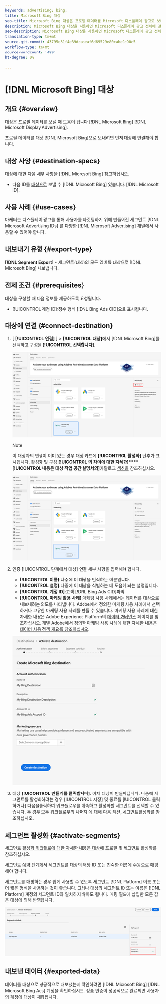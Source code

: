 ```yaml
---
keywords: advertising; bing;
title: Microsoft Bing 대상
seo-title: Microsoft Bing 대상은 프로필 데이터를 Microsoft 디스플레이 광고로 보내는 데 도움이 됩니다.
description: Microsoft Bing 대상을 사용하면 Microsoft 디스플레이 광고 전체에 걸쳐 리타겟팅 및 대상 타깃팅된 디지털 캠페인을 실행할 수 있습니다.
seo-description: Microsoft Bing 대상을 사용하면 Microsoft 디스플레이 광고 전체에 걸쳐 리타겟팅 및 대상 타깃팅된 디지털 캠페인을 실행할 수 있습니다.
translation-type: tm+mt
source-git-commit: 43795e31f4e39dcabeaf6d69529e80cabe9c90c5
workflow-type: tm+mt
source-wordcount: '489'
ht-degree: 0%

---
```



# [!DNL Microsoft Bing] 대상

## 개요 {#overview}

대상은 프로필 데이터를 보낼 때 도움이 됩니다 [!DNL Microsoft Bing] [!DNL Microsoft Display Advertising].

프로필 데이터를 대상 [!DNL Microsoft Bing]으로 보내려면 먼저 대상에 연결해야 합니다.

## 대상 사양 {#destination-specs}

대상에 대한 다음 세부 사항을 [!DNL Microsoft Bing] 참고하십시오.

* 다음 ID를 [대상으로](../../identity-service/namespaces.md) 보낼 수 [!DNL Microsoft Bing] 있습니다. [!DNL Microsoft ID].

## 사용 사례 {#use-cases}

마케터는 디스플레이 광고를 통해 사용자를 타깃팅하기 위해 만들어진 세그먼트 [!DNL Microsoft Advertising IDs] 를 다양한 [!DNL Microsoft Advertising] 채널에서 사용할 수 있어야 합니다.

## 내보내기 유형 {#export-type}

**[!DNL Segment Export]** - 세그먼트(대상)의 모든 멤버를 대상으로 [!DNL Microsoft Bing] 내보냅니다.

## 전제 조건 {#prerequisites}

대상을 구성할 때 다음 정보를 제공하도록 요청됩니다.

* [!UICONTROL 계정 ID]:정수 형식 [!DNL Bing Ads CID]으로 표시됩니다.

## 대상에 연결 {#connect-destination}

1. [ **[!UICONTROL 연결]** ] > **[!UICONTROL 대상]**&#x200B;에서 [!DNL Microsoft Bing]를 선택하고 구성을 **[!UICONTROL 선택합니다]**.

   ![Microsoft Bing 대상 구성](assets/bing-destination-configure.png)

   >[!NOTE]
   >
   >이 대상과의 연결이 이미 있는 경우 대상 카드에 **[!UICONTROL 활성화]** 단추가 표시됩니다. 활성화 및 구성 **[!UICONTROL 의 차이에 대한 자세한]****[!UICONTROL 내용은 대상 작업 공간 설명서의]**&#x200B;카탈로그 [섹션을](../destinations/destinations-workspace.md#catalog) 참조하십시오.

   ![Microsoft Bing 대상 활성화](assets/bing-destination-activate.png)

1. 인증 [!UICONTROL 단계에서 대상] 연결 세부 사항을 입력해야 합니다.

   * **[!UICONTROL 이름]**:나중에 이 대상을 인식하는 이름입니다.
   * **[!UICONTROL 설명]**:나중에 이 대상을 식별하는 데 도움이 되는 설명입니다.
   * **[!UICONTROL 계정 ID]**:고객 [!DNL Bing Ads CID]파악
   * **[!UICONTROL 마케팅 활용 사례]**:마케팅 사용 사례에서는 데이터를 대상으로 내보내려는 의도를 나타냅니다. Adobe에서 정의한 마케팅 사용 사례에서 선택하거나 고유한 마케팅 사용 사례를 만들 수 있습니다. 마케팅 사용 사례에 대한 자세한 내용은 Adobe Experience Platform의 [데이터 거버넌스](../privacy/data-governance-overview.md#destinations) 페이지를 참조하십시오. 개별 Adobe에서 정의한 마케팅 사용 사례에 대한 자세한 내용은 [데이터 사용 정책 개요를 참조하십시오](../../data-governance/policies/overview.md#core-actions).

   ![Microsoft Bing 대상 인증](assets/bing-destination-authentication.png)

1. 대상 **[!UICONTROL 만들기를 클릭합니다]**. 이제 대상이 만들어집니다. 나중에 세그먼트를 활성화하려는 경우 [!UICONTROL 저장] 및 종료를 [!UICONTROL 클릭하거나] 다음을클릭하여 워크플로우를 계속하고 활성화할 세그먼트를 선택할 수 있습니다. 두 경우 모두 워크플로우의 나머지 [에 대해 다음 섹션, 세그먼트](#activate-segments)활성화를 참조하십시오.

## 세그먼트 활성화 {#activate-segments}

세그먼트 [활성화 워크플로에 대한 자세한 내용은 대상에](activate-destinations.md#select-attributes) 프로필 및 세그먼트 활성화를 참조하십시오.

세그먼트 [예약](activate-destinations.md#segment-schedule) 단계에서 세그먼트를 대상의 해당 ID 또는 친숙한 이름에 수동으로 매핑해야 합니다.

세그먼트를 매핑하는 경우 쉽게 사용할 수 있도록 세그먼트 [!DNL Platform] 이름 또는 더 짧은 형식을 사용하는 것이 좋습니다. 그러나 대상의 세그먼트 ID 또는 이름은 [!DNL Platform] 계정의 세그먼트 ID와 일치하지 않아도 됩니다. 매핑 필드에 삽입한 모든 값은 대상에 의해 반영됩니다.

![세그먼트 매핑 ID](assets/segment-mapping-id.png)

## 내보낸 데이터 {#exported-data}

데이터를 대상으로 성공적으로 내보냈는지 확인하려면 [!DNL Microsoft Bing] [!DNL Microsoft Bing Ads] 계정을 확인하십시오. 정품 인증이 성공적으로 완료되면 사용자의 계정에 대상이 채워집니다.